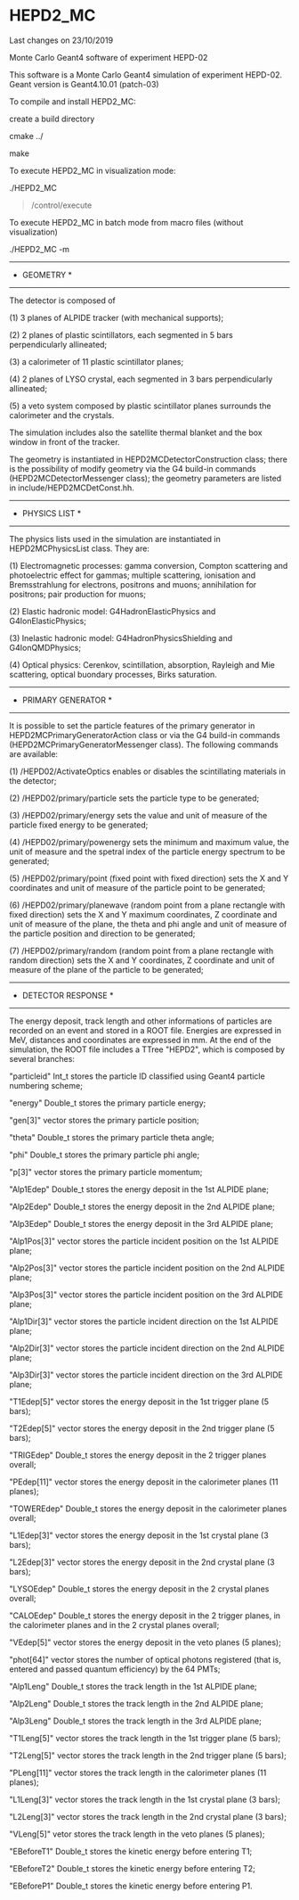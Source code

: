# HEPD2_MC
Last changes on 23/10/2019

Monte Carlo Geant4 software of experiment HEPD-02

This software is a Monte Carlo Geant4 simulation of experiment HEPD-02. Geant version is Geant4.10.01 (patch-03)

To compile and install HEPD2_MC:

create a build directory

cmake ../

make

To execute HEPD2_MC in visualization mode:

./HEPD2_MC

> /control/execute <mac file>

To execute HEPD2_MC in batch mode from macro files (without visualization)

./HEPD2_MC -m <mac file>

*******************
*  GEOMETRY       *
*******************

The detector is composed of

(1) 3 planes of ALPIDE tracker (with mechanical supports);

(2) 2 planes of plastic scintillators, each segmented in 5 bars perpendicularly allineated;

(3) a calorimeter of 11 plastic scintillator planes;

(4) 2 planes of LYSO crystal, each segmented in 3 bars perpendicularly allineated;

(5) a veto system composed by plastic scintillator planes surrounds the calorimeter and the crystals.

The simulation includes also the satellite thermal blanket and the box window in front of the tracker.

The geometry is instantiated in HEPD2MCDetectorConstruction class; there is the possibility of modify geometry via the G4 build-in commands (HEPD2MCDetectorMessenger class); the geometry parameters are listed in include/HEPD2MCDetConst.hh.


*******************
*  PHYSICS LIST   *
*******************

The physics lists used in the simulation are instantiated in HEPD2MCPhysicsList class.
They are:

(1)  Electromagnetic processes: gamma conversion, Compton scattering and photoelectric effect for gammas; multiple scattering, ionisation and Bremsstrahlung for electrons, positrons and muons; annihilation for positrons; pair production for muons;

(2)  Elastic hadronic model: G4HadronElasticPhysics and G4IonElasticPhysics;

(3)  Inelastic hadronic model: G4HadronPhysicsShielding and G4IonQMDPhysics;

(4)  Optical physics: Cerenkov, scintillation, absorption, Rayleigh and Mie scattering, optical buondary processes, Birks saturation.


************************
*  PRIMARY GENERATOR   *
************************

It is possible to set the particle features of the primary generator in HEPD2MCPrimaryGeneratorAction class or via the G4 build-in commands (HEPD2MCPrimaryGeneratorMessenger class).
The following commands are available:

(1) /HEPD02/ActivateOptics <bool> enables or disables the scintillating materials in the detector;

(2) /HEPD02/primary/particle <string> sets the particle type to be generated;

(3) /HEPD02/primary/energy <double> <string> sets the value and unit of measure of the particle fixed energy to be generated;

(4) /HEPD02/primary/powenergy <double> <double> <string> <int> sets the minimum and maximum value, the unit of measure and the spetral index of the particle energy spectrum to be generated;

(5) /HEPD02/primary/point <double> <double> <double> <string> (fixed point with fixed direction) sets the X and Y coordinates and unit of measure of the particle point to be generated;

(6) /HEPD02/primary/planewave <double> <double> <double> <string> <double> <double> <string> (random point from a plane rectangle with fixed direction) sets the X and Y maximum coordinates, Z coordinate and unit of measure of the plane, the theta and phi angle and unit of measure of the particle position and direction to be generated;

(7) /HEPD02/primary/random <double> <double> <double> <string> (random point from a plane rectangle with random direction) sets the X and Y coordinates, Z coordinate and unit of measure of the plane of the particle to be generated;

************************
*  DETECTOR RESPONSE   *
************************

The energy deposit, track length and other informations of particles are recorded on an event and stored in a ROOT file. Energies are expressed in MeV, distances and coordinates are expressed in mm.
At the end of the simulation, the ROOT file includes a TTree "HEPD2", which is composed by several branches:

"particleid"	  Int_t       	       stores the particle ID classified using Geant4 particle numbering scheme;

"energy"	  Double_t	       stores the primary particle energy;

"gen[3]"	  vector<double>       stores the primary particle position;

"theta"	  	  Double_t	       stores the primary particle theta angle;

"phi"		  Double_t	       stores the primary particle phi angle;

"p[3]"		  vector<double>       stores the primary particle momentum;

"Alp1Edep"	  Double_t	       stores the energy deposit in the 1st ALPIDE plane;

"Alp2Edep"	  Double_t	       stores the energy deposit in the 2nd ALPIDE plane;

"Alp3Edep"	  Double_t	       stores the energy deposit in the 3rd ALPIDE plane;

"Alp1Pos[3]"	  vector<double>       stores the particle incident position on the 1st ALPIDE plane;

"Alp2Pos[3]"	  vector<double>       stores the particle incident position on the 2nd ALPIDE plane;

"Alp3Pos[3]"	  vector<double>       stores the particle incident position on the 3rd ALPIDE plane;

"Alp1Dir[3]"	  vector<double>       stores the particle incident direction on the 1st ALPIDE plane;

"Alp2Dir[3]"	  vector<double>       stores the particle incident direction on the 2nd ALPIDE plane;

"Alp3Dir[3]"	  vector<double>       stores the particle incident direction on the 3rd ALPIDE plane;

"T1Edep[5]"	  vector<double>       stores the energy deposit in the 1st trigger plane (5 bars);

"T2Edep[5]"	  vector<double>       stores the energy deposit in the 2nd trigger plane (5 bars);

"TRIGEdep"	  Double_t	       stores the energy deposit in the 2 trigger planes overall;

"PEdep[11]"	  vector<double>       stores the energy deposit in the calorimeter planes (11 planes);

"TOWEREdep"	  Double_t	       stores the energy deposit in the calorimeter planes overall;

"L1Edep[3]"	  vector<double>       stores the energy deposit in the 1st crystal plane (3 bars);

"L2Edep[3]"	  vector<double>       stores the energy deposit in the 2nd crystal plane (3 bars);

"LYSOEdep"	  Double_t	       stores the energy deposit in the 2 crystal planes overall;

"CALOEdep"	  Double_t	       stores the energy deposit in the 2 trigger planes, in the calorimeter planes and in the 2 crystal planes overall;

"VEdep[5]"	  vector<double>       stores the energy deposit in the veto planes (5 planes);

"phot[64]"	  vector<int>	       stores the number of optical photons registered (that is, entered and passed quantum efficiency) by the 64 PMTs;

"Alp1Leng"	  Double_t	       stores the track length in the 1st ALPIDE plane;

"Alp2Leng"	  Double_t	       stores the track length in the 2nd ALPIDE plane;

"Alp3Leng"	  Double_t	       stores the track length in the 3rd ALPIDE plane;

"T1Leng[5]"	  vector<double>       stores the track length in the 1st trigger plane (5 bars);

"T2Leng[5]"	  vector<double>       stores the track length in the 2nd trigger plane (5 bars);

"PLeng[11]"	  vector<double>       stores the track length in the calorimeter planes (11 planes);

"L1Leng[3]"	  vector<double>       stores the track length in the 1st crystal plane (3 bars);

"L2Leng[3]"	  vector<double>       stores the track length in the 2nd crystal plane (3 bars);

"VLeng[5]"	  vetor<double>	       stores the track length in the veto planes (5 planes);

"EBeforeT1"	  Double_t	       stores the kinetic energy before entering T1;

"EBeforeT2"	  Double_t	       stores the kinetic energy before entering T2;

"EBeforeP1"	  Double_t	       stores the kinetic energy before entering P1.
